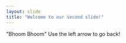 ```yaml
---
layout: slide
title: "Welcome to our second slide!"
---
```

"Bhoom Bhoom"
Use the left arrow to go back!
